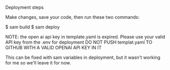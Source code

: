 Deployment steps

Make changes, save your code, then run these two commands:

$ sam build
$ sam deploy


NOTE: the open ai api key in template.yaml is expired. Please use your valid API key from the .env for deployment
DO NOT PUSH templat.yaml TO GITHUB WITH A VALID OPENAI API KEY IN IT

This can be fixed with sam variables in deployment, but it wasn't working for me so we'll leave it for now.